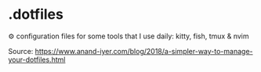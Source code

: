 # .dotfiles
:gear: configuration files for some tools that I use daily: kitty, fish, tmux &amp; nvim

Source: https://www.anand-iyer.com/blog/2018/a-simpler-way-to-manage-your-dotfiles.html

